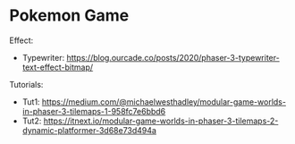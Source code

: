 # Pokemon Game

Effect:
- Typewriter: https://blog.ourcade.co/posts/2020/phaser-3-typewriter-text-effect-bitmap/

Tutorials:
- Tut1: https://medium.com/@michaelwesthadley/modular-game-worlds-in-phaser-3-tilemaps-1-958fc7e6bbd6
- Tut2: https://itnext.io/modular-game-worlds-in-phaser-3-tilemaps-2-dynamic-platformer-3d68e73d494a
